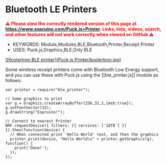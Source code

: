 <!--- Copyright (c) 2016 Gordon Williams, Pur3 Ltd. See the file LICENSE for copying permission. -->
Bluetooth LE Printers
======================

<span style="color:red">:warning: **Please view the correctly rendered version of this page at https://www.espruino.com/Puck.js+Printer. Links, lists, videos, search, and other features will not work correctly when viewed on GitHub** :warning:</span>

* KEYWORDS: Module,Modules,BLE,Bluetooth,Printer,Receipt Printer
* USES: Puck.js,Graphics,BLE,Only BLE

[![Koolertron BLE printer](Puck.js Printer/koolertron.jpg)](http://www.koolertron.com/koolertron-58mm-mini-portable-bluetooth-40-wireless-receipt-thermal-printer-compatible-with-apple-and-android-p-648.html)

Some wireless receipt printers come with Bluetooth Low Energy support, and you can use these with Puck.js using the [[ble_printer.js]] module as follows:

```
var printer = require("ble_printer");

// Some graphics to print
var g = Graphics.createArrayBuffer(256,32,1,{msb:true});
g.setFontVector(32);
g.drawString("Espruino!");

// Connect to nearest Printer
NRF.requestDevice({ filters: [{ services: ['18f0'] }] }).then(function(device) {
  // When connected print 'Hello World' text, and then the graphics
  printer.print(device, "Hello World\n" + printer.getGraphics(g), function() {
    print('Done!');
  });
});
```
